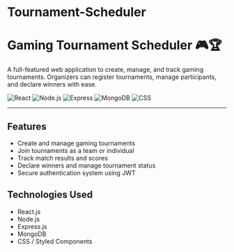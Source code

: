 # Tournament-Scheduler
 # Gaming Tournament Scheduler 🎮🏆

A full-featured web application to create, manage, and track gaming tournaments. Organizers can register tournaments, manage participants, and declare winners with ease.

![React](https://img.shields.io/badge/Frontend-React.js-61DAFB?logo=react)
![Node.js](https://img.shields.io/badge/Backend-Node.js-339933?logo=node.js)
![Express](https://img.shields.io/badge/API-Express-000000?logo=express)
![MongoDB](https://img.shields.io/badge/Database-MongoDB-47A248?logo=mongodb)
![CSS](https://img.shields.io/badge/Styling-CSS3-1572B6?logo=css3)

---

## Features

- Create and manage gaming tournaments
- Join tournaments as a team or individual
- Track match results and scores
- Declare winners and manage tournament status
- Secure authentication system using JWT

## Technologies Used

- React.js
- Node.js
- Express.js
- MongoDB
- CSS / Styled Components


